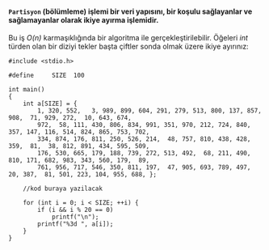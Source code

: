 #### `Partisyon` (bölümleme) işlemi bir veri yapısını, bir koşulu sağlayanlar ve sağlamayanlar olarak ikiye ayırma işlemidir.
Bu iş *O(n)* karmaşıklığında bir algoritma ile gerçekleştirilebilir. Öğeleri *int* türden olan bir diziyi tekler başta çiftler sonda olmak üzere ikiye ayırınız:

```
#include <stdio.h>

#define     SIZE  100

int main()
{
	int a[SIZE] = {
		1, 320, 552,   3, 989, 899, 604, 291, 279, 513, 800, 137, 857, 908,  71, 929, 272,  10, 643, 674,
		972,  58, 111, 430, 806, 834, 991, 351, 970, 212, 724, 840, 357, 147, 116, 514, 824, 865, 753, 702,
		334, 874, 176, 811, 250, 526, 214,  48, 757, 810, 438, 428, 359,  81,  38, 812, 891, 434, 595, 509,
		176, 530, 665, 179, 188, 739, 272, 513, 492,  68, 211, 490, 810, 171, 682, 983, 343, 560, 179,  89,
		761, 956, 717, 546, 350, 811, 197,  47, 905, 693, 789, 497,  20, 387,  81, 501, 223, 104, 955, 688, };

	//kod buraya yazilacak

	for (int i = 0; i < SIZE; ++i) {
		if (i && i % 20 == 0)
			printf("\n");
		printf("%3d ", a[i]);
	}
}
```
